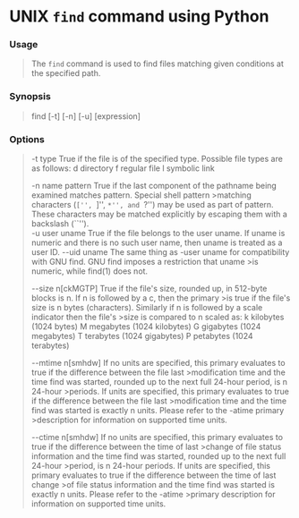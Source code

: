 # UNIX `find` command using Python

### Usage 
>  The `find` command is used to find files matching given conditions at the specified path.

### Synopsis

> find [-t] [-n] [-u] [expression]

### Options

>-t type
>    True if the file is of the specified type.  Possible file types are as follows: 
>    d       directory
>    f       regular file
>    l       symbolic link
>
>-n name pattern
>     True if the last component of the pathname being examined matches pattern.  Special shell pattern >matching characters (``['', ``]'', ``*'', and ``?'') may be used as part of pattern.  
>     These characters may be matched explicitly by escaping them with a backslash (``\'').     
>-u user uname
>     True if the file belongs to the user uname.  If uname is numeric and there is no such user name, 
>     then uname is treated as a user ID.
>--uid uname
>     The same thing as -user uname for compatibility with GNU find.  GNU find imposes a restriction that uname >is numeric, while find(1) does not.
>
>--size n[ckMGTP]
>     True if the file's size, rounded up, in 512-byte blocks is n.  If n is followed by a c, then the primary >is true if
>     the file's size is n bytes (characters).  Similarly if n is followed by a scale indicator then the file's >size is compared to n scaled as:
>     k       kilobytes (1024 bytes)
>     M       megabytes (1024 kilobytes)
>     G       gigabytes (1024 megabytes)
>     T       terabytes (1024 gigabytes)
>     P       petabytes (1024 terabytes)
>
>--mtime n[smhdw]
>     If no units are specified, this primary evaluates to true if the difference between the file last >modification time and the time find was started, rounded up to the next full 24-hour period, is n 24-hour >periods.
>     If units are specified, this primary evaluates to true if the difference between the file last >modification time and the time find was started is exactly n units.  Please refer to the -atime primary >description for information on supported time units.   
>
>--ctime n[smhdw]
>     If no units are specified, this primary evaluates to true if the difference between the time of last >change of file status information and the time find was started, rounded up to the next full 24-hour >period, is n 24-hour periods.
>     If units are specified, this primary evaluates to true if the difference between the time of last change >of file status information and the time find was started is exactly n units.  Please refer to the -atime >primary description for information on supported time units.

